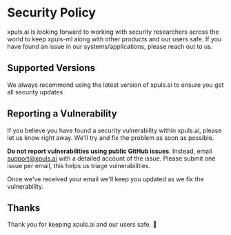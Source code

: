# Security Policy

xpuls.ai is looking forward to working with security researchers across the world to keep xpuls-ml along with other products  and our users safe. If you have found an issue in our systems/applications, please reach out to us.

## Supported Versions
We always recommend using the latest version of xpuls.ai to ensure you get all security updates

## Reporting a Vulnerability

If you believe you have found a security vulnerability within xpuls.ai, please let us know right away. We'll try and fix the problem as soon as possible.

**Do not report vulnerabilities using public GitHub issues**. Instead, email <support@xpuls.ai> with a detailed account of the issue. Please submit one issue per email, this helps us triage vulnerabilities.

Once we've received your email we'll keep you updated as we fix the vulnerability.

## Thanks

Thank you for keeping xpuls.ai and our users safe. 🙇